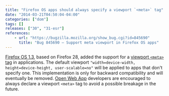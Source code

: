 ```yaml
---
title: "Firefox OS apps should always specify a viewport `<meta>` tag"
date: "2014-03-21T04:50:04-04:00"
categories: ["dom"]
tags: []
releases: ["30", "31-esr"]
references:
    - url: "https://bugzilla.mozilla.org/show_bug.cgi?id=845690"
      title: "Bug 845690 – Support meta viewport in Firefox OS apps"
---
```

[Firefox OS 1.3](https://developer.mozilla.org/Firefox_OS/Releases/1.3), based on Firefox 28, added the support for a [viewport `<meta>` tag](https://developer.mozilla.org/docs/Mozilla/Mobile/Viewport_meta_tag) in applications. The default viewport `"width=device-width, height=device-height, user-scalable=no"` will be applied to apps that don't specify one. This implementation is only for backward compatibility and will eventually be removed. [Open Web App](https://developer.mozilla.org/Apps/Quickstart/Build/Intro_to_open_web_apps) developers are encouraged to always declare a viewport `<meta>` tag to avoid a possible breakage in the future.
